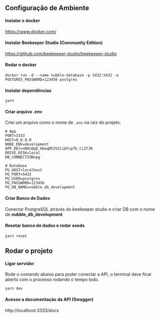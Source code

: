 ## Configuração de Ambiente

#### Instalar o docker

https://www.docker.com/

#### Instalar Beekeeper Studio (Community Edition)

https://github.com/beekeeper-studio/beekeeper-studio

#### Rodar o docker

```
docker run -d --name nubble-database -p 5432:5432 -e POSTGRES_PASSWORD=123456 postgres
```

#### Instalar dependências

```
yarn
```

#### Criar arquivo .env

Criei um arquivo como o nome de `.env` na raiz do projeto:

```
# App
PORT=3333
HOST=0.0.0.0
NODE_ENV=development
APP_KEY=nNXnQq0_HbeqMI3V2iibFcpfb_Ci2fJN
DRIVE_DISK=local
DB_CONNECTION=pg

# Database
PG_HOST=localhost
PG_PORT=5432
PG_USER=postgres
PG_PASSWORD=123456
PG_DB_NAME=nubble_db_development
```

#### Criar Banco de Dados

Conectar PostgreSQL através do beekeeper studio e criar DB com o nome de **nubble_db_development**

#### Resetar banco de dados e rodar seeds

```
yarn reset
```

## Rodar o projeto

#### Ligar servidor
Rode o comando abaixo para poder conectar a API, o terminal deve ficar aberto com o processo rodando o tempo todo.
```
yarn dev
```

#### Acesse a documentação da API (Swagger)

http://localhost:3333/docs
